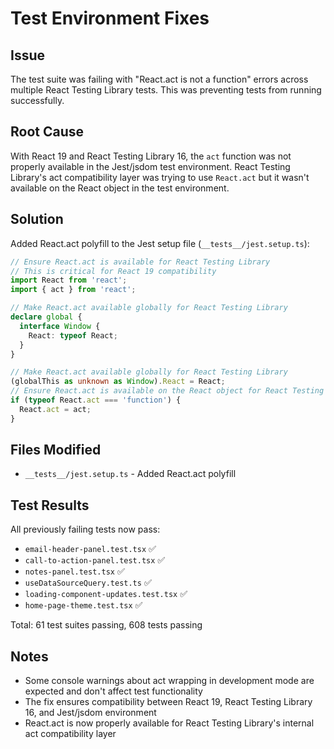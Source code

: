# Test Environment Fixes

## Issue

The test suite was failing with "React.act is not a function" errors across multiple React Testing Library tests. This was preventing tests from running successfully.

## Root Cause

With React 19 and React Testing Library 16, the `act` function was not properly available in the Jest/jsdom test environment. React Testing Library's act compatibility layer was trying to use `React.act` but it wasn't available on the React object in the test environment.

## Solution

Added React.act polyfill to the Jest setup file (`__tests__/jest.setup.ts`):

```typescript
// Ensure React.act is available for React Testing Library
// This is critical for React 19 compatibility
import React from 'react';
import { act } from 'react';

// Make React.act available globally for React Testing Library
declare global {
  interface Window {
    React: typeof React;
  }
}

// Make React.act available globally for React Testing Library
(globalThis as unknown as Window).React = React;
// Ensure React.act is available on the React object for React Testing Library
if (typeof React.act === 'function') {
  React.act = act;
}
```

## Files Modified

- `__tests__/jest.setup.ts` - Added React.act polyfill

## Test Results

All previously failing tests now pass:

- `email-header-panel.test.tsx` ✅
- `call-to-action-panel.test.tsx` ✅
- `notes-panel.test.tsx` ✅
- `useDataSourceQuery.test.ts` ✅
- `loading-component-updates.test.tsx` ✅
- `home-page-theme.test.tsx` ✅

Total: 61 test suites passing, 608 tests passing

## Notes

- Some console warnings about act wrapping in development mode are expected and don't affect test functionality
- The fix ensures compatibility between React 19, React Testing Library 16, and Jest/jsdom environment
- React.act is now properly available for React Testing Library's internal act compatibility layer
